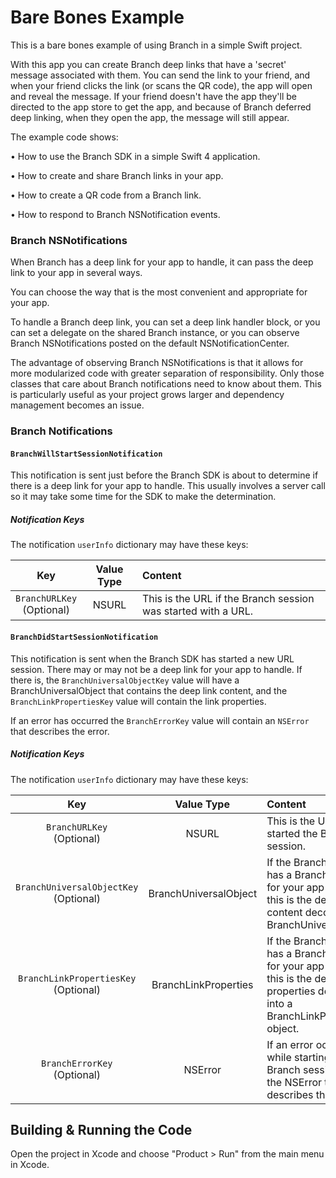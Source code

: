 #  Bare Bones Example

This is a bare bones example of using Branch in a simple Swift project.

With this app you can create Branch deep links that have a 'secret' message associated with them. You can send the link to your friend, and when your friend clicks the link (or scans the QR code), the app will open and reveal the message. If your friend doesn't have the app they'll be directed to the app store to get the app, and because of Branch deferred deep linking, when they open the app, the message will still appear.

The example code shows:

• How to use the Branch SDK in a simple Swift 4 application.

• How to create and share Branch links in your app.

• How to create a QR code from a Branch link.

• How to respond to Branch NSNotification events.

### Branch NSNotifications

When Branch has a deep link for your app to handle, it can pass the deep link to your app in several ways.

You can choose the way that is the most convenient and appropriate for your app.

To handle a Branch deep link, you can set a deep link handler block, or you can set a delegate on the shared Branch instance, or you can observe Branch NSNotifications posted on the default NSNotificationCenter.

The advantage of observing Branch NSNotifications is that it allows for more modularized code with greater separation of responsibility. Only those classes that care about Branch notifications need to know about them. This is particularly useful as your project grows larger and dependency management becomes an issue.

### Branch Notifications

#### **`BranchWillStartSessionNotification`**

This notification is sent just before the Branch SDK is about to determine if there is a deep link for your app to handle. This usually involves a server call so it may take some time for the SDK to make the determination.

##### Notification Keys

The notification `userInfo` dictionary may have these keys:

 Key | Value Type | Content
:---:|:----------:|:-------
`BranchURLKey` <br>(Optional) | NSURL | This is the URL if the Branch session was started with a URL.

#### **`BranchDidStartSessionNotification`**

This notification is sent when the Branch SDK has started a new URL session. There may or may not be a deep link for your app to handle. If there is, the `BranchUniversalObjectKey` value will have a BranchUniversalObject that contains the deep link content, and the `BranchLinkPropertiesKey` value will contain the link properties.

If an error has occurred the `BranchErrorKey` value will contain an `NSError` that describes the error.

##### Notification Keys

The notification `userInfo` dictionary may have these keys:

 Key | Value Type | Content
:---:|:----------:|:-------
`BranchURLKey`<br>(Optional) | NSURL | This is the URL that started the Branch session.
`BranchUniversalObjectKey`<br>(Optional) | BranchUniversalObject | If the Branch session has a Branch deep link for your app to handle, this is the deep link content decoded into a BranchUniversalObject.
`BranchLinkPropertiesKey`<br>(Optional) | BranchLinkProperties | If the Branch session has a Branch deep link for your app to handle, this is the deep link properties decoded into a BranchLinkProperties object.
`BranchErrorKey`<br>(Optional) | NSError | If an error occurred while starting the Branch session, this the NSError that describes the error.


## Building & Running the Code

Open the project in Xcode and choose "Product > Run" from the main menu in Xcode.
